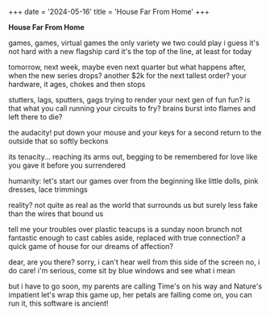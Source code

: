 +++
date = '2024-05-16'
title = 'House Far From Home'
+++

**House Far From Home**

games, games, virtual games
the only variety we two could play
i guess it's not hard with a new flagship card
it's the top of the line, at least for today

tomorrow, next week, maybe even next quarter
but what happens after, when the new series drops?
another $2k for the next tallest order?
your hardware, it ages, chokes and then stops

stutters, lags, sputters, gags
trying to render your next gen of fun
fun? is that what you call running your circuits to fry?
brains burst into flames and left there to die?

the audacity!
put down your mouse and your keys for a second
return to the outside that so softly beckons

its tenacity...
reaching its arms out, begging to be remembered
for love like you gave it before you surrendered

humanity:
let's start our games over from the beginning
like little dolls, pink dresses, lace trimmings

reality?
not quite as real as the world that surrounds us
but surely less fake than the wires that bound us

tell me your troubles over plastic teacups
is a sunday noon brunch not fantastic enough
to cast cables aside, replaced with true connection?
a quick game of house for our dreams of affection?

dear, are you there?
sorry, i can't hear well from this side of the screen
no, i do care!
i'm serious, come sit by blue windows and see what i mean

but i have to go soon, my parents are calling
Time's on his way and Nature's impatient
let's wrap this game up, her petals are falling
come on, you can run it, this software is ancient! 